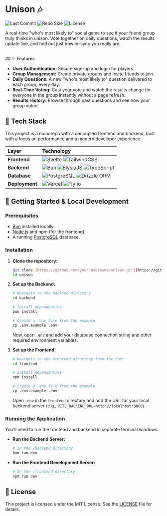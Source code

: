 # Unison 🎶

![Last Commit](https://img.shields.io/github/last-commit/your-username/unison?style=for-the-badge&logo=github&color=cba6f7)
![Repo Size](https://img.shields.io/github/repo-size/your-username/unison?style=for-the-badge&logo=github&color=f5c2e7)
![License](https://img.shields.io/github/license/your-username/unison?style=for-the-badge&color=a6e3a1)

A real-time "who's most likely to" social game to see if your friend group truly thinks in unison. Vote together on daily questions, watch the results update live, and find out just how in-sync you really are.

<br>
## ✨ Features

* **User Authentication:** Secure sign-up and login for players.
* **Group Management:** Create private groups and invite friends to join.
* **Daily Questions:** A new "who's most likely to" question delivered to each group, every day.
* **Real-Time Voting:** Cast your vote and watch the results change for everyone in the group instantly without a page refresh.
* **Results History:** Browse through past questions and see how your group voted.

## 🚀 Tech Stack

This project is a monorepo with a decoupled frontend and backend, built with a focus on performance and a modern developer experience.

| Layer      | Technology                                                                                                                                                                                                                                                                    |
| :--------- | :---------------------------------------------------------------------------------------------------------------------------------------------------------------------------------------------------------------------------------------------------------------------------- |
| **Frontend** | ![Svelte](https://img.shields.io/badge/Svelte-FF3E00?style=for-the-badge&logo=svelte&logoColor=white) ![TailwindCSS](https://img.shields.io/badge/Tailwind_CSS-38B2AC?style=for-the-badge&logo=tailwind-css&logoColor=white)                                                     |
| **Backend** | ![Bun](https://img.shields.io/badge/Bun-111111?style=for-the-badge&logo=bun&logoColor=white) ![ElysiaJS](https://img.shields.io/badge/ElysiaJS-FFFFFF?style=for-the-badge&logo=elysia&logoColor=black) ![TypeScript](https://img.shields.io/badge/TypeScript-3178C6?style=for-the-badge&logo=typescript&logoColor=white) |
| **Database** | ![PostgreSQL](https://img.shields.io/badge/PostgreSQL-336791?style=for-the-badge&logo=postgresql&logoColor=white) ![Drizzle ORM](https://img.shields.io/badge/Drizzle_ORM-C5F74F?style=for-the-badge&logo=drizzle&logoColor=black)                                               |
| **Deployment**| ![Vercel](https://img.shields.io/badge/Vercel-000000?style=for-the-badge&logo=vercel&logoColor=white) ![Fly.io](https://img.shields.io/badge/Fly.io-7B33FF?style=for-the-badge&logo=fly&logoColor=white)                                                                           |


## 🔧 Getting Started & Local Development

### Prerequisites

* [Bun](https://bun.sh/) installed locally.
* [Node.js](https://nodejs.org/) and npm (for the frontend).
* A running [PostgreSQL](https://www.postgresql.org/) database.

### Installation

1.  **Clone the repository:**
    ```sh
    git clone [https://github.com/your-username/unison.git](https://github.com/your-username/unison.git)
    cd unison
    ```

2.  **Set up the Backend:**
    ```sh
    # Navigate to the backend directory
    cd backend

    # Install dependencies
    bun install

    # Create a .env file from the example
    cp .env.example .env
    ```
    Now, open `.env` and add your database connection string and other required environment variables.

3.  **Set up the Frontend:**
    ```sh
    # Navigate to the frontend directory from the root
    cd frontend

    # Install dependencies
    npm install

    # Create a .env file from the example
    cp .env.example .env
    ```
    Open `.env` in the `frontend` directory and add the URL for your local backend server (e.g., `VITE_BACKEND_URL=http://localhost:3000`).

### Running the Application

You'll need to run the frontend and backend in separate terminal windows.

* **Run the Backend Server:**
    ```sh
    # In the /backend directory
    bun run dev
    ```

* **Run the Frontend Development Server:**
    ```sh
    # In the /frontend directory
    npm run dev
    ```

## 📜 License

This project is licensed under the MIT License. See the [LICENSE](LICENSE) file for details.
